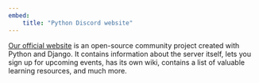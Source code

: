```yaml
---
embed:
    title: "Python Discord website"
---
```

[Our official website](https://www.pythondiscord.com/) is an open-source community project created with Python and Django. It contains information about the server itself, lets you sign up for upcoming events, has its own wiki, contains a list of valuable learning resources, and much more.
